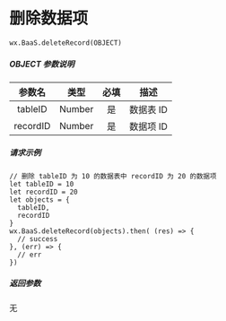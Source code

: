 # 删除数据项

`wx.BaaS.deleteRecord(OBJECT)`

##### OBJECT 参数说明

|   参数名    |   类型   |  必填  |   描述   |
| :------: | :----: | :--: | :----: |
| tableID  | Number |  是   | 数据表 ID |
| recordID | Number |  是   | 数据项 ID |

##### 请求示例

```
// 删除 tableID 为 10 的数据表中 recordID 为 20 的数据项
let tableID = 10
let recordID = 20
let objects = {
  tableID,
  recordID
}
wx.BaaS.deleteRecord(objects).then( (res) => {
  // success
}, (err) => {
  // err
})
```

##### 返回参数

无
